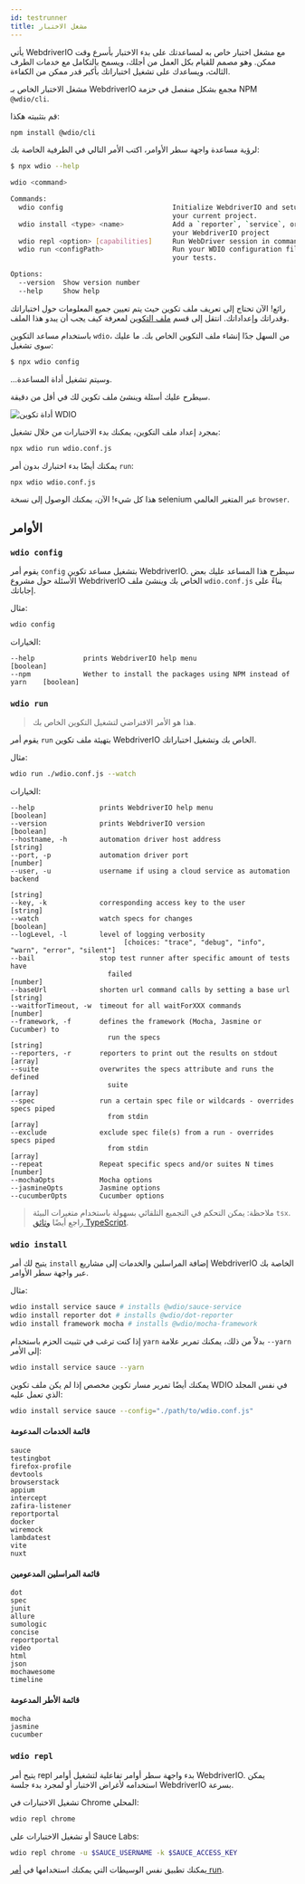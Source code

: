 ```yaml
---
id: testrunner
title: مشغل الاختبار
---
```


يأتي WebdriverIO مع مشغل اختبار خاص به لمساعدتك على بدء الاختبار بأسرع وقت ممكن. وهو مصمم للقيام بكل العمل من أجلك، ويسمح بالتكامل مع خدمات الطرف الثالث، ويساعدك على تشغيل اختباراتك بأكبر قدر ممكن من الكفاءة.

مشغل الاختبار الخاص بـ WebdriverIO مجمع بشكل منفصل في حزمة NPM `@wdio/cli`.

قم بتثبيته هكذا:

```sh npm2yarn
npm install @wdio/cli
```

لرؤية مساعدة واجهة سطر الأوامر، اكتب الأمر التالي في الطرفية الخاصة بك:

```sh
$ npx wdio --help

wdio <command>

Commands:
  wdio config                           Initialize WebdriverIO and setup configuration in
                                        your current project.
  wdio install <type> <name>            Add a `reporter`, `service`, or `framework` to
                                        your WebdriverIO project
  wdio repl <option> [capabilities]     Run WebDriver session in command line
  wdio run <configPath>                 Run your WDIO configuration file to initialize
                                        your tests.

Options:
  --version  Show version number                                       [boolean]
  --help     Show help                                                 [boolean]
```

رائع! الآن تحتاج إلى تعريف ملف تكوين حيث يتم تعيين جميع المعلومات حول اختباراتك وقدراتك وإعداداتك. انتقل إلى قسم [ملف التكوين](/docs/configuration) لمعرفة كيف يجب أن يبدو هذا الملف.

باستخدام مساعد التكوين `wdio`، من السهل جدًا إنشاء ملف التكوين الخاص بك. ما عليك سوى تشغيل:

```sh
$ npx wdio config
```

...وسيتم تشغيل أداة المساعدة.

سيطرح عليك أسئلة وينشئ ملف تكوين لك في أقل من دقيقة.

![أداة تكوين WDIO](/img/config-utility.gif)

بمجرد إعداد ملف التكوين، يمكنك بدء الاختبارات من خلال تشغيل:

```sh
npx wdio run wdio.conf.js
```

يمكنك أيضًا بدء اختبارك بدون أمر `run`:

```sh
npx wdio wdio.conf.js
```

هذا كل شيء! الآن، يمكنك الوصول إلى نسخة selenium عبر المتغير العالمي `browser`.

## الأوامر

### `wdio config`

يقوم أمر `config` بتشغيل مساعد تكوين WebdriverIO. سيطرح هذا المساعد عليك بعض الأسئلة حول مشروع WebdriverIO الخاص بك وينشئ ملف `wdio.conf.js` بناءً على إجاباتك.

مثال:

```sh
wdio config
```

الخيارات:

```
--help            prints WebdriverIO help menu                                [boolean]
--npm             Wether to install the packages using NPM instead of yarn    [boolean]
```

### `wdio run`

> هذا هو الأمر الافتراضي لتشغيل التكوين الخاص بك.

يقوم أمر `run` بتهيئة ملف تكوين WebdriverIO الخاص بك وتشغيل اختباراتك.

مثال:

```sh
wdio run ./wdio.conf.js --watch
```

الخيارات:

```
--help                prints WebdriverIO help menu                   [boolean]
--version             prints WebdriverIO version                     [boolean]
--hostname, -h        automation driver host address                  [string]
--port, -p            automation driver port                          [number]
--user, -u            username if using a cloud service as automation backend
                                                                        [string]
--key, -k             corresponding access key to the user            [string]
--watch               watch specs for changes                        [boolean]
--logLevel, -l        level of logging verbosity
                            [choices: "trace", "debug", "info", "warn", "error", "silent"]
--bail                stop test runner after specific amount of tests have
                        failed                                          [number]
--baseUrl             shorten url command calls by setting a base url [string]
--waitforTimeout, -w  timeout for all waitForXXX commands             [number]
--framework, -f       defines the framework (Mocha, Jasmine or Cucumber) to
                        run the specs                                   [string]
--reporters, -r       reporters to print out the results on stdout      [array]
--suite               overwrites the specs attribute and runs the defined
                        suite                                            [array]
--spec                run a certain spec file or wildcards - overrides specs piped
                        from stdin                                       [array]
--exclude             exclude spec file(s) from a run - overrides specs piped
                        from stdin                                       [array]
--repeat              Repeat specific specs and/or suites N times        [number]
--mochaOpts           Mocha options
--jasmineOpts         Jasmine options
--cucumberOpts        Cucumber options
```

> ملاحظة: يمكن التحكم في التجميع التلقائي بسهولة باستخدام متغيرات البيئة `tsx`. راجع أيضًا [وثائق TypeScript](/docs/typescript).

### `wdio install`
يتيح لك أمر `install` إضافة المراسلين والخدمات إلى مشاريع WebdriverIO الخاصة بك عبر واجهة سطر الأوامر.

مثال:

```sh
wdio install service sauce # installs @wdio/sauce-service
wdio install reporter dot # installs @wdio/dot-reporter
wdio install framework mocha # installs @wdio/mocha-framework
```

إذا كنت ترغب في تثبيت الحزم باستخدام `yarn` بدلاً من ذلك، يمكنك تمرير علامة `--yarn` إلى الأمر:

```sh
wdio install service sauce --yarn
```

يمكنك أيضًا تمرير مسار تكوين مخصص إذا لم يكن ملف تكوين WDIO في نفس المجلد الذي تعمل عليه:

```sh
wdio install service sauce --config="./path/to/wdio.conf.js"
```

#### قائمة الخدمات المدعومة

```
sauce
testingbot
firefox-profile
devtools
browserstack
appium
intercept
zafira-listener
reportportal
docker
wiremock
lambdatest
vite
nuxt
```

#### قائمة المراسلين المدعومين

```
dot
spec
junit
allure
sumologic
concise
reportportal
video
html
json
mochawesome
timeline
```

#### قائمة الأطر المدعومة

```
mocha
jasmine
cucumber
```

### `wdio repl`

يتيح أمر repl بدء واجهة سطر أوامر تفاعلية لتشغيل أوامر WebdriverIO. يمكن استخدامه لأغراض الاختبار أو لمجرد بدء جلسة WebdriverIO بسرعة.

تشغيل الاختبارات في Chrome المحلي:

```sh
wdio repl chrome
```

أو تشغيل الاختبارات على Sauce Labs:

```sh
wdio repl chrome -u $SAUCE_USERNAME -k $SAUCE_ACCESS_KEY
```

يمكنك تطبيق نفس الوسيطات التي يمكنك استخدامها في [أمر run](#wdio-run).